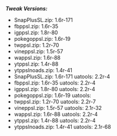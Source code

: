 ***Tweak Versions:***
 - SnapPlusSL.zip: 1.6r-171
 - fbppsl.zip: 1.6r-35
 - igppsl.zip: 1.8r-80
 - pokegoppsl.zip: 1.6r-19
 - twppsl.zip: 1.2r-70
 - vineppsl.zip: 1.5r-57
 - wappsl.zip: 1.6r-88
 - ytppsl.zip: 1.4r-88
 - ytppslnoads.zip: 1.4r-41
 - SnapPlusSL.zip: 1.6r-171 uatools: 2.2r-4
 - fbppsl.zip: 1.6r-35 uatools: 2.2r-4
 - igppsl.zip: 1.8r-80 uatools: 2.2r-4
 - pokegoppsl.zip: 1.6r-19 uatools: 
 - twppsl.zip: 1.2r-70 uatools: 2.2r-7
 - vineppsl.zip: 1.5r-57 uatools: 2.1r-32
 - wappsl.zip: 1.6r-88 uatools: 2.2r-4
 - ytppsl.zip: 1.4r-88 uatools: 2.2r-4
 - ytppslnoads.zip: 1.4r-41 uatools: 2.1r-68

